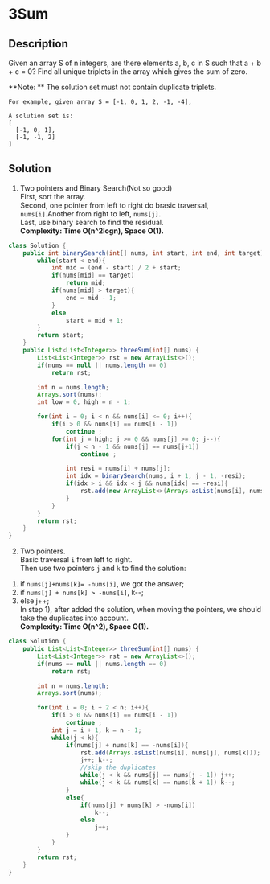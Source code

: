 # 3Sum
## Description
Given an array S of n integers, are there elements a, b, c in S such that a + b + c = 0? Find all unique triplets in the array which gives the sum of zero.

**Note: ** The solution set must not contain duplicate triplets.  
```
For example, given array S = [-1, 0, 1, 2, -1, -4],

A solution set is:
[
  [-1, 0, 1],
  [-1, -1, 2]
]
```

## Solution
1. Two pointers and Binary Search(Not so good)  
First, sort the array.  
Second, one pointer from left to right do brasic traversal, `nums[i]`.Another from right to left, `nums[j]`.  
Last, use binary search to find the residual.  
**Complexity: Time O(n^2logn), Space O(1).**
```java
class Solution {
    public int binarySearch(int[] nums, int start, int end, int target){
        while(start < end){
            int mid = (end - start) / 2 + start;
            if(nums[mid] == target)
                return mid;
            if(nums[mid] > target){
                end = mid - 1;
            }
            else
                start = mid + 1;
        }
        return start;
    }
    public List<List<Integer>> threeSum(int[] nums) {
        List<List<Integer>> rst = new ArrayList<>();
        if(nums == null || nums.length == 0)
            return rst;

        int n = nums.length;
        Arrays.sort(nums);
        int low = 0, high = n - 1;

        for(int i = 0; i < n && nums[i] <= 0; i++){
            if(i > 0 && nums[i] == nums[i - 1])
                continue ;
            for(int j = high; j >= 0 && nums[j] >= 0; j--){
                if(j < n - 1 && nums[j] == nums[j+1])
                    continue ;

                int resi = nums[i] + nums[j];
                int idx = binarySearch(nums, i + 1, j - 1, -resi);
                if(idx > i && idx < j && nums[idx] == -resi){
                    rst.add(new ArrayList<>(Arrays.asList(nums[i], nums[idx], nums[j])));
                }
            }
        }
        return rst;
    }
}
```
2. Two pointers.  
Basic traversal `i` from left to right.  
Then use two pointers `j` and `k` to find the solution:  
1) if `nums[j]+nums[k]= -nums[i]`, we got the answer;  
2) if `nums[j] + nums[k] > -nums[i]`, k--;  
3) else j++;  
In step 1), after added the solution, when moving the pointers, we should take the duplicates into account.  
**Complexity: Time O(n^2), Space O(1).**
```java
class Solution {
    public List<List<Integer>> threeSum(int[] nums) {
        List<List<Integer>> rst = new ArrayList<>();
        if(nums == null || nums.length == 0)
            return rst;

        int n = nums.length;
        Arrays.sort(nums);

        for(int i = 0; i + 2 < n; i++){
            if(i > 0 && nums[i] == nums[i - 1])
                continue ;
            int j = i + 1, k = n - 1;
            while(j < k){
                if(nums[j] + nums[k] == -nums[i]){
                    rst.add(Arrays.asList(nums[i], nums[j], nums[k]));
                    j++; k--;
                    //skip the duplicates
                    while(j < k && nums[j] == nums[j - 1]) j++;
                    while(j < k && nums[k] == nums[k + 1]) k--;
                }
                else{
                    if(nums[j] + nums[k] > -nums[i])
                        k--;
                    else
                        j++;
                }
            }
        }
        return rst;
    }
}
```

